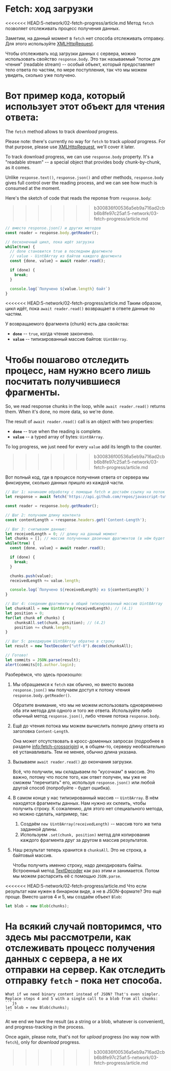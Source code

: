 
# Fetch: ход загрузки

<<<<<<< HEAD:5-network/02-fetch-progress/article.md
Метод `fetch` позволяет отслеживать процесс получения данных. 

Заметим, на данный момент в `fetch` нет способа отслеживать отправку. Для этого используйте [XMLHttpRequest](info:xmlhttprequest).

Чтобы отслеживать ход загрузки данных с сервера, можно использовать свойство `response.body`. Это так называемый "поток для чтения" (readable stream) -- особый объект, который предоставляет тело ответа по частям, по мере поступления, так что мы можем увидеть, сколько уже получено. 

Вот пример кода, который использует этот объект для чтения ответа:
=======
The `fetch` method allows to track *download* progress.

Please note: there's currently no way for `fetch` to track *upload* progress. For that purpose, please use [XMLHttpRequest](info:xmlhttprequest), we'll cover it later.

To track download progress, we can use `response.body` property. It's a "readable stream" -- a special object that provides body chunk-by-chunk, as it comes.

Unlike `response.text()`, `response.json()` and other methods, `response.body` gives full control over the reading process, and we can see how much is consumed at the moment.

Here's the sketch of code that reads the reponse from `response.body`:
>>>>>>> b300836f00536a5eb9a716ad2cbb6b8fe97c25af:5-network/03-fetch-progress/article.md

```js
// вместо response.json() и других методов
const reader = response.body.getReader();

// бесконечный цикл, пока идёт загрузка
while(true) {
  // done становится true в последнем фрагменте
  // value - Uint8Array из байтов каждого фрагмента
  const {done, value} = await reader.read();

  if (done) {
    break;
  }

  console.log(`Получено ${value.length} байт`)
}
```

<<<<<<< HEAD:5-network/02-fetch-progress/article.md
Таким образом, цикл идёт, пока `await reader.read()` возвращает в ответе данные по частям.

У возвращаемого фрагмента (chunk) есть два свойства:
- **`done`** -- `true`, когда чтение закончено.
- **`value`** -- типизированный массив байтов: `Uint8Array`.

Чтобы пошагово отследить процесс, нам нужно всего лишь посчитать получившиеся фрагменты.
=======
So, we read response chunks in the loop, while `await reader.read()` returns them. When it's done, no more data, so we're done.

The result of `await reader.read()` call is an object with two properties:
- **`done`** -- true when the reading is complete.
- **`value`** -- a typed array of bytes: `Uint8Array`.

To log progress, we just need for every `value` add its length to the counter.
>>>>>>> b300836f00536a5eb9a716ad2cbb6b8fe97c25af:5-network/03-fetch-progress/article.md

Вот полный код, где в процессе получения ответа от сервера мы фиксируем, сколько данных пришло из каждой части.

```js run async
// Шаг 1: начинаем обработку с помощью fetch и достаём ссылку на поток для чтения
let response = await fetch('https://api.github.com/repos/javascript-tutorial/en.javascript.info/commits?per_page=100');

const reader = response.body.getReader();

// Шаг 2: получаем длину контента
const contentLength = +response.headers.get('Content-Length');

// Шаг 3: считываем данные:
let receivedLength = 0; // длину на данный момент
let chunks = []; // массив полученных двоичных фрагментов (в нём будет тело ответа)
while(true) {
  const {done, value} = await reader.read();

  if (done) {
    break;
  }

  chunks.push(value);
  receivedLength += value.length;

  console.log(`Получено ${receivedLength} из ${contentLength}`)
}

// Шаг 4: соединим фрагменты в общий типизированный массив Uint8Array
let chunksAll = new Uint8Array(receivedLength); // (4.1)
let position = 0;
for(let chunk of chunks) {
	chunksAll.set(chunk, position); // (4.2)
	position += chunk.length;
}

// Шаг 5: декодируем Uint8Array обратно в строку
let result = new TextDecoder("utf-8").decode(chunksAll);

// Готово!
let commits = JSON.parse(result);
alert(commits[0].author.login);
```

Разберёмся, что здесь произошло:

1. Мы обращаемся к `fetch` как обычно, но вместо вызова `response.json()` мы получаем доступ к потоку чтения `response.body.getReader()`.

    Обратите внимание, что мы не можем использовать одновременно оба эти метода для одного и того же ответа. Используйте либо обычный метод `response.json()`, либо чтение потока `response.body`.
2. Ещё до чтения потока мы можем вычислить полную длину ответа из заголовка `Content-Length`.

    Она может отсутствовать в кросс-доменных запросах  (подробнее в разделе <info:fetch-crossorigin>) и, в общем-то, серверу необязательно её устанавливать. Тем не менее, обычно длина указана.
3. Вызываем `await reader.read()` до окончания загрузки.

    Всё, что получили, мы складываем по "кусочкам" в массив. Это важно, потому что после того, как ответ получен, мы уже не сможем "перечитать" его, используя `response.json()` или любой другой способ (попробуйте - будет ошибка).
4. В самом конце у нас типизированный массив -- `Uint8Array`. В нём находятся фрагменты данных. Нам нужно их склеить, чтобы получить строку. К сожалению, для этого нет специального метода, но можно сделать, например, так:
    1. Создаём `new Uint8Array(receivedLength)` -- массив того же типа заданной длины.
    2. Используем `.set(chunk, position)` метод для копирования каждого фрагмента друг за другом в массив результатов.
5. Наш результат теперь хранится в `chunksAll`. Это не строка, а байтовый массив.

    Чтобы получить именно строку, надо декодировать байты. Встроенный метод [TextDecoder](info:text-decoder) как раз этим и занимается. Потом мы можем распарсить её с помощью `JSON.parse`.

<<<<<<< HEAD:5-network/02-fetch-progress/article.md
Что если результат нам нужен в бинарном виде, а не в JSON-формате? Это ещё проще. Вместо шагов 4 и 5, мы создаём объект `Blob`:
```js
let blob = new Blob(chunks);
```

На всякий случай повторимся, что здесь мы рассмотрели, как отслеживать процесс получения данных с сервера, а не их отправки на сервер. Как отследить отправку `fetch` - пока нет способа.
=======
    What if we need binary content instead of JSON? That's even simpler. Replace steps 4 and 5 with a single call to a blob from all chunks:
    ```js
    let blob = new Blob(chunks);
    ```

At we end we have the result (as a string or a blob, whatever is convenient), and progress-tracking in the process.

Once again, please note, that's not for *upload* progress (no way now with `fetch`), only for *download* progress.
>>>>>>> b300836f00536a5eb9a716ad2cbb6b8fe97c25af:5-network/03-fetch-progress/article.md
